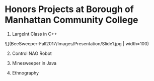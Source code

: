 # Honors Projects at Borough of Manhattan Community College

1. LargeInt Class in C++

![](BeeSweeper-Fall2017/Images/Presentation/Slide1.jpg | width=100)

2. Control NAO Robot

3. Minesweeper in Java

4. Ethnography
